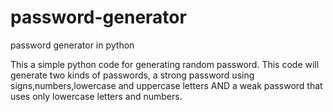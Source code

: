 # password-generator
password generator in python

This a simple python code for generating random password. This code will generate two kinds of passwords, a strong password using signs,numbers,lowercase and uppercase letters AND a weak password that uses only lowercase letters and numbers.
